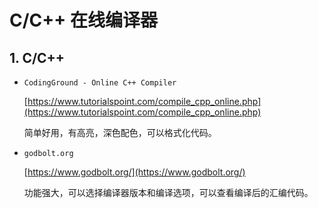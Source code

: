 # C/C++ 在线编译器

## 1. C/C++

* `CodingGround - Online C++ Compiler`

    [https://www.tutorialspoint.com/compile_cpp_online.php](https://www.tutorialspoint.com/compile_cpp_online.php)

    简单好用，有高亮，深色配色，可以格式化代码。

* `godbolt.org`

    [https://www.godbolt.org/](https://www.godbolt.org/)

    功能强大，可以选择编译器版本和编译选项，可以查看编译后的汇编代码。
